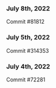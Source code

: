 ### July 8th, 2022

Commit #81812

### July 5th, 2022

Commit #314353


### July 4th, 2022

Commit #72281
